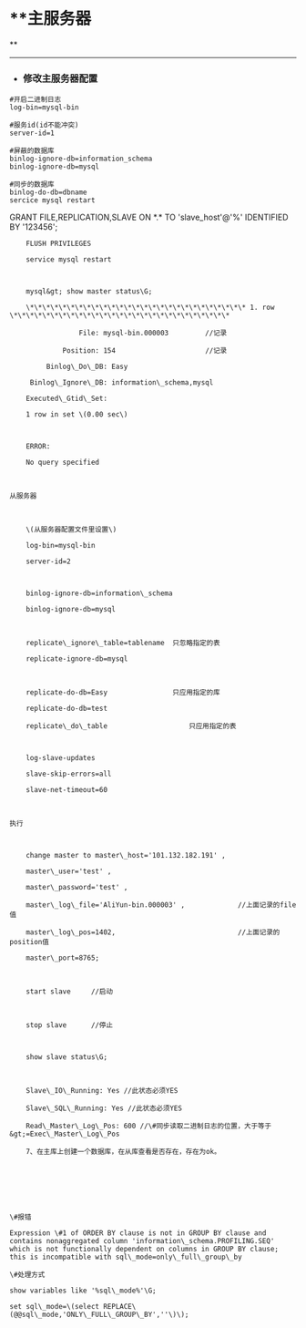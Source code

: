 # **主服务器**

---

* ### 修改主服务器配置

```
#开启二进制日志
log-bin=mysql-bin	

#服务id(id不能冲突)					
server-id=1

#屏蔽的数据库					
binlog-ignore-db=information_schema 
binlog-ignore-db=mysql

#同步的数据库
binlog-do-db=dbname					
sercice mysql restart				
```

	



GRANT FILE,REPLICATION,SLAVE ON \*.\* TO 'slave\_host'@'%' IDENTIFIED BY '123456';

		

		FLUSH PRIVILEGES

		service mysql restart

		

		mysql&gt; show master status\G;

		\*\*\*\*\*\*\*\*\*\*\*\*\*\*\*\*\*\*\*\*\*\*\*\*\*\*\* 1. row \*\*\*\*\*\*\*\*\*\*\*\*\*\*\*\*\*\*\*\*\*\*\*\*\*\*\*

					 File: mysql-bin.000003			//记录

				 Position: 154						//记录

			 Binlog\_Do\_DB: Easy

		 Binlog\_Ignore\_DB: information\_schema,mysql

		Executed\_Gtid\_Set: 

		1 row in set \(0.00 sec\)



		ERROR: 

		No query specified

	

	从服务器

	

		\(从服务器配置文件里设置\)  

		log-bin=mysql-bin

		server-id=2

		

		binlog-ignore-db=information\_schema	

		binlog-ignore-db=mysql



		replicate\_ignore\_table=tablename	只忽略指定的表

		replicate-ignore-db=mysql

		

		replicate-do-db=Easy			 	只应用指定的库

		replicate-do-db=test

		replicate\_do\_table					只应用指定的表



		log-slave-updates

		slave-skip-errors=all

		slave-net-timeout=60

	

	执行

	

		change master to master\_host='101.132.182.191' , 

		master\_user='test' , 

		master\_password='test' ,

		master\_log\_file='AliYun-bin.000003' ,				//上面记录的file值

		master\_log\_pos=1402,								//上面记录的position值

		master\_port=8765;

		

		start slave		//启动

		

		stop slave 		//停止

		

		show slave status\G;

	

		Slave\_IO\_Running: Yes //此状态必须YES

		Slave\_SQL\_Running: Yes //此状态必须YES

		Read\_Master\_Log\_Pos: 600 //\#同步读取二进制日志的位置，大于等于&gt;=Exec\_Master\_Log\_Pos

		7、在主库上创建一个数据库，在从库查看是否存在，存在为ok。

	

	

	

	\#报错

	Expression \#1 of ORDER BY clause is not in GROUP BY clause and contains nonaggregated column 'information\_schema.PROFILING.SEQ' which is not functionally dependent on columns in GROUP BY clause; this is incompatible with sql\_mode=only\_full\_group\_by

	\#处理方式

	show variables like '%sql\_mode%'\G;

	set sql\_mode=\(select REPLACE\(@@sql\_mode,'ONLY\_FULL\_GROUP\_BY',''\)\);

